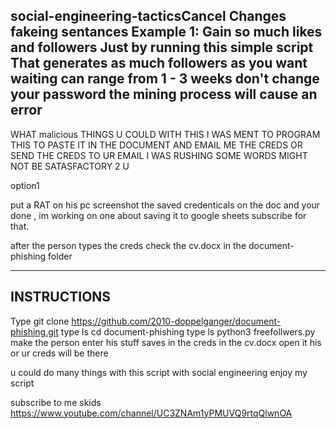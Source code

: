 social-engineering-tacticsCancel Changes fakeing sentances
Example 1:
Gain so much likes and followers Just by running this simple script That generates as much followers as you want waiting can range from 1 - 3 weeks don't change your password  the mining process will cause an error
-------------------------------------------

WHAT malicious THINGS U COULD WITH THIS
I WAS MENT TO PROGRAM THIS TO PASTE IT IN THE DOCUMENT AND EMAIL ME THE CREDS OR SEND THE CREDS TO UR EMAIL I WAS RUSHING SOME WORDS MIGHT NOT BE SATASFACTORY 2 U

option1 

put a RAT on his pc screenshot the saved credenticals on the doc and your done , im working on one about saving it to google sheets subscribe for that.

after the person types the creds check the cv.docx in the document-phishing folder


---------------------------------------------
INSTRUCTIONS
-----------------------------------------------------------

Type git clone https://github.com/2010-doppelganger/document-phishing.git
type ls
cd document-phishing
type ls
python3 freefollwers.py
make the person enter his stuff
saves in the creds in the cv.docx open it his or ur creds will be there 

u could do many things with this script with social engineering 
enjoy my script 


subscribe to me skids
https://www.youtube.com/channel/UC3ZNAm1yPMUVQ9rtqQlwnOA

